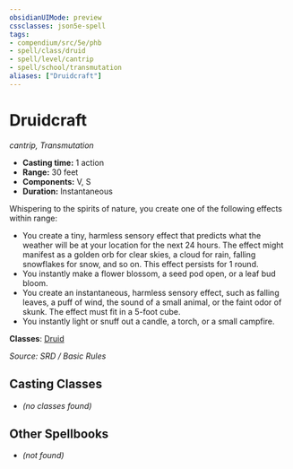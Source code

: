 ```yaml
---
obsidianUIMode: preview
cssclasses: json5e-spell
tags:
- compendium/src/5e/phb
- spell/class/druid
- spell/level/cantrip
- spell/school/transmutation
aliases: ["Druidcraft"]
---
```

# Druidcraft
*cantrip, Transmutation*  

- **Casting time:** 1 action
- **Range:** 30 feet
- **Components:** V, S
- **Duration:** Instantaneous

Whispering to the spirits of nature, you create one of the following effects within range:

- You create a tiny, harmless sensory effect that predicts what the weather will be at your location for the next 24 hours. The effect might manifest as a golden orb for clear skies, a cloud for rain, falling snowflakes for snow, and so on. This effect persists for 1 round.  
- You instantly make a flower blossom, a seed pod open, or a leaf bud bloom.  
- You create an instantaneous, harmless sensory effect, such as falling leaves, a puff of wind, the sound of a small animal, or the faint odor of skunk. The effect must fit in a 5-foot cube.  
- You instantly light or snuff out a candle, a torch, or a small campfire.  

**Classes**: [Druid](compendium/classes/druid.md)

*Source: SRD / Basic Rules*

## Casting Classes
- *(no classes found)*

## Other Spellbooks
- *(not found)*
